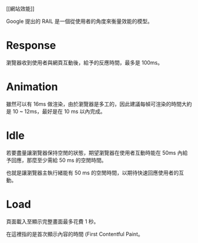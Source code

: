 [[網站效能]]

Google 提出的 RAIL 是一個從使用者的角度來衡量效能的模型。

# Response
瀏覽器收到使用者與網頁互動後，給予的反應時間，最多是 100ms。

# Animation
雖然可以有 16ms 做渲染，由於瀏覽器是多工的，因此建議每幀可渲染的時間大約是 10 ~ 12ms，最好是在 10 ms 以內完成。

# Idle
若要盡量讓瀏覽器保持空閒的狀態，期望瀏覽器在使用者互動時能在 50ms 內給予回應，那麼至少需給 50 ms 的空閒時間。

也就是讓瀏覽器主執行緒能有 50 ms 的空閒時間，以期待快速回應使用者的互動。

# Load
頁面載入至顯示完整畫面最多花費 1 秒。

在這裡指的是首次顯示內容的時間 (First Contentful Paint。